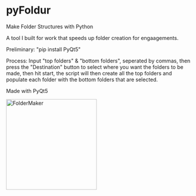 # pyFoldur
Make Folder Structures with Python

A tool I built for work that speeds up folder creation for engaagements.

Preliminary: "pip install PyQt5"

Process: Input "top folders" & "bottom folders", seperated by commas, then press the "Destination" button to select where you want the folders to be made, then hit start, the script will then create all the top folders and populate each folder with the bottom folders that are selected.

Made with PyQt5

<img width="246" alt="FolderMaker" src="https://user-images.githubusercontent.com/26318217/139237670-973acbf8-77a4-40ff-9b44-8ab3539d543b.png">
